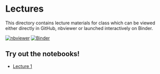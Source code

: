 # Lectures

This directory contains lecture materials for class which can be viewed either directly in GitHub, nbviewer or launched interactively on Binder.

[![nbviewer](https://img.shields.io/badge/render-nbviewer-orange.svg)](https://nbviewer.jupyter.org/github/anyl580/lectures/blob/master/1-overview/1-overview.ipynb) [![Binder](https://mybinder.org/badge_logo.svg)](https://mybinder.org/v2/gh/anyl580/lectures/master)

## Try out the notebooks!

* [Lecture 1](https://mybinder.org/v2/gh/anyl580/lectures/master?urlpath=tree/notebooks/1-overview/1-overview.ipynb)
